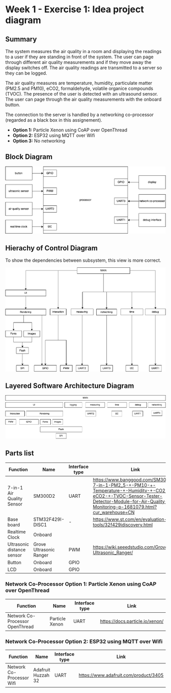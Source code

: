 # Week 1 - Exercise 1: Idea project diagram

## Summary

The system measures the air quality in a room and displaying the readings to a user if they are standing in front of the system. The user can page through different air quality measurements and if they move away the display switches off. The air quality readings are transmitted to a server so they can be logged.

The air quality measures are temperature, humidity, particulate matter (PM2.5 and PM10), eCO2, formaldehyde, volatile organice compounds (TVOC). The presence of the user is detected with an ultrasound sensor. The user can page through the air quality measurements with the onboard button.

The connection to the server is handled by a networking co-processor (regarded as a black box in this assignement).

- **Option 1:** Particle Xenon using CoAP over OpenThread
- **Option 2:** ESP32 using MQTT over Wifi
- **Option 3:** No networking

## Block Diagram

![Software Block Diagram](./week-5-software-block-diagram.drawio.png)

## Hierachy of Control Diagram

To show the dependencies between subsystem, this view is more correct.

![Hierarchy of Control Diagram v4](./week-5-hierarchy-of-control-diagram.drawio.png)

## Layered Software Architecture Diagram

![Layered Software Architecture Diagram](./week-5-layered-software-architecture-diagram.drawio.png)

## Parts list

| Function                   | Name                    | Interface type | Link                                                                                                                                                                                       |
| -------------------------- | ----------------------- | -------------- | ------------------------------------------------------------------------------------------------------------------------------------------------------------------------------------------ |
| 7-in-1 Air Quality Sensor  | SM300D2                 | UART           | https://www.banggood.com/SM300D2-7-in-1-PM2_5-+-PM10-+-Temperature-+-Humidity-+-CO2-+-eCO2-+-TVOC-Sensor-Tester-Detector-Module-for-Air-Quality-Monitoring-p-1681079.html?cur_warehouse=CN |
| Base board                 | STM32F429I-DISC1        | -              | https://www.st.com/en/evaluation-tools/32f429idiscovery.html                                                                                                                               |
| Realtime Clock             | Onboard                 |                |                                                                                                                                                                                            |
| Ultrasonic distance sensor | Grove Ultrasonic Ranger | PWM            | https://wiki.seeedstudio.com/Grove-Ultrasonic_Ranger/                                                                                                                                      |
| Button                     | Onboard                 | GPIO           |                                                                                                                                                                                            |
| LCD                        | Onboard                 | GPIO           |

### Network Co-Processor Option 1: Particle Xenon using CoAP over OpenThread

| Function                        | Name           | Interface type | Link                            |
| ------------------------------- | -------------- | -------------- | ------------------------------- |
| Network Co-Processor OpenThread | Particle Xenon | UART           | https://docs.particle.io/xenon/ |

### Network Co-Processor Option 2: ESP32 using MQTT over Wifi

| Function                  | Name               | Interface type | Link                                  |
| ------------------------- | ------------------ | -------------- | ------------------------------------- |
| Network Co-Processor Wifi | Adafruit Huzzah 32 | UART           | https://www.adafruit.com/product/3405 |
